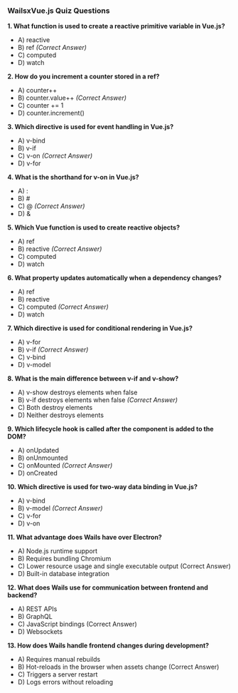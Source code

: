 ### WailsxVue.js Quiz Questions

**1. What function is used to create a reactive primitive variable in Vue.js?**
- A) reactive
- B) ref  *(Correct Answer)*
- C) computed
- D) watch

**2. How do you increment a counter stored in a ref?**
- A) counter++
- B) counter.value++  *(Correct Answer)*
- C) counter += 1
- D) counter.increment()

**3. Which directive is used for event handling in Vue.js?**
- A) v-bind
- B) v-if
- C) v-on  *(Correct Answer)*
- D) v-for

**4. What is the shorthand for v-on in Vue.js?**
- A) :
- B) #
- C) @  *(Correct Answer)*
- D) &

**5. Which Vue function is used to create reactive objects?**
- A) ref
- B) reactive  *(Correct Answer)*
- C) computed
- D) watch

**6. What property updates automatically when a dependency changes?**
- A) ref
- B) reactive
- C) computed  *(Correct Answer)*
- D) watch

**7. Which directive is used for conditional rendering in Vue.js?**
- A) v-for
- B) v-if  *(Correct Answer)*
- C) v-bind
- D) v-model

**8. What is the main difference between v-if and v-show?**
- A) v-show destroys elements when false
- B) v-if destroys elements when false  *(Correct Answer)*
- C) Both destroy elements
- D) Neither destroys elements

**9. Which lifecycle hook is called after the component is added to the DOM?**
- A) onUpdated
- B) onUnmounted
- C) onMounted  *(Correct Answer)*
- D) onCreated

**10. Which directive is used for two-way data binding in Vue.js?**
- A) v-bind
- B) v-model  *(Correct Answer)*
- C) v-for
- D) v-on

**11. What advantage does Wails have over Electron?**
- A) Node.js runtime support
- B) Requires bundling Chromium
- C) Lower resource usage and single executable output  (Correct Answer)
- D) Built-in database integration

**12. What does Wails use for communication between frontend and backend?**
- A) REST APIs
- B) GraphQL
- C) JavaScript bindings  (Correct Answer)
- D) Websockets

**13. How does Wails handle frontend changes during development?**
- A) Requires manual rebuilds
- B) Hot-reloads in the browser when assets change  (Correct Answer)
- C) Triggers a server restart
- D) Logs errors without reloading